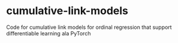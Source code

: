 # cumulative-link-models
Code for cumulative link models for ordinal regression that support differentiable learning ala PyTorch
